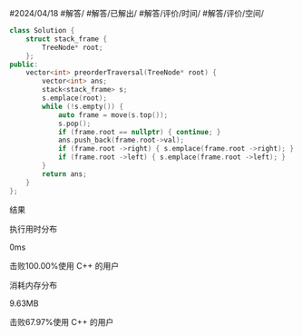 #2024/04/18 #解答/ #解答/已解出/ #解答/评价/时间/ #解答/评价/空间/ 

``` cpp
class Solution {
	struct stack_frame {
		TreeNode* root;
	};
public:
	vector<int> preorderTraversal(TreeNode* root) {
		vector<int> ans;
		stack<stack_frame> s;
		s.emplace(root);
		while (!s.empty()) {
			auto frame = move(s.top());
			s.pop();
			if (frame.root == nullptr) { continue; }
			ans.push_back(frame.root->val);
			if (frame.root ->right) { s.emplace(frame.root ->right); }
			if (frame.root ->left) { s.emplace(frame.root ->left); }
		}
		return ans;
	}
};
```

结果

执行用时分布

0ms

击败100.00%使用 C++ 的用户

消耗内存分布

9.63MB

击败67.97%使用 C++ 的用户